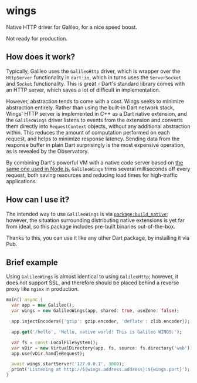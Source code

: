 # wings
Native HTTP driver for Galileo, for a nice speed boost.

Not ready for production.

## How does it work?
Typically, Galileo uses the `GalileoHttp` driver, which is wrapper over the `HttpServer` functionality in
`dart:io`, which in turns uses the `ServerSocket` and `Socket` functionality. This is great - Dart's standard
library comes with an HTTP server, which saves a lot of difficult in implementation.

However, abstraction tends to come with a cost. Wings seeks to minimize abstraction entirely. Rather than
using the built-in Dart network stack, Wings' HTTP server is implemented in C++ as a Dart native extension,
and the `GalileoWings` driver listens to events from the extension and converts them directly into
`RequestContext` objects, without any additional abstraction within. This reduces the amount of computation
performed on each request, and helps to minimize response latency. Sending data from the response buffer in plain
Dart surprisingly is the most expensive operation, as is revealed by the Observatory.

By combining Dart's powerful VM with a native code server based on
[the same one used in Node.js](https://github.com/nodejs/http-parser),
`GalileoWings` trims several milliseconds off every request, both saving resources and reducing
load times for high-traffic applications.

## How can I use it?
The intended way to use `GalileoWings` is via
[`package:build_native`](https://github.com/thosakwe/build_native);
however, the situation surrounding distributing native extensions is yet far from ideal,
so this package includes pre-built binaries out-of-the-box.

Thanks to this, you can use it like any other Dart package, by installing it via Pub.

## Brief example
Using `GalileoWings` is almost identical to using `GalileoHttp`; however, it does
not support SSL, and therefore should be placed behind a reverse proxy like `nginx` in production.

```dart
main() async {
  var app = new Galileo();
  var wings = new GalileoWings(app, shared: true, useZone: false);

  app.injectEncoders({'gzip': gzip.encoder, 'deflate': zlib.encoder});

  app.get('/hello', 'Hello, native world! This is Galileo WINGS.');

  var fs = const LocalFileSystem();
  var vDir = new VirtualDirectory(app, fs, source: fs.directory('web'));
  app.use(vDir.handleRequest);

  await wings.startServer('127.0.0.1', 3000);
  print('Listening at http://${wings.address.address}:${wings.port}');
}
```
